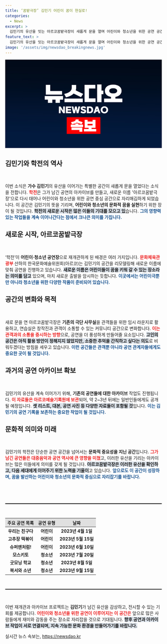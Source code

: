 ```yaml
---
title: ‘꿈밭극장’ 김민기 어린이 꿈이 현실로!
categories:
  - News
excerpt: >
  김민기의 유산을 잇는 아르코꿈밭극장이 새롭게 문을 열며 어린이와 청소년을 위한 공연 공간으로 거듭납니다. 폐관된 학전의 기억을 아카이브로 남기고, 문화적 꿈이 자라는 이곳에서 모두의 이야기가 시작됩니다!
feature_text: >
  김민기의 유산을 잇는 아르코꿈밭극장이 새롭게 문을 열며 어린이와 청소년을 위한 공연 공간으로 거듭납니다. 폐관된 학전의 기억을 아카이브로 남기고, 문화적 꿈이 자라는 이곳에서 모두의 이야기가 시작됩니다!
image: '/assets/img/newsdao_breakingnews.jpg'
---
```


<p><img src="/assets/img/newsdao_breakingnews.jpg" alt="implanttips 속보" /></p>

<h2 data-ke-size="size26">김민기와 학전의 역사</h2>

<p data-ke-size="size16">&nbsp;</p>

<p>이번 소식은 <strong>가수 김민기</strong>의 유산을 이어가는 특별한 공간이 새롭게 문을 열었다는 소식을 전합니다. <b><span style="color: #ee2323;">학전</span></b>은 그가 남긴 공연의 아카이브를 만들고, 새로운 이름 '아르코꿈밭극장'으로 다시 태어나 어린이와 청소년을 위한 공연 중심 공간으로 자리매김하게 되었습니다. 이 공간은 김민기의 뜻을 기리며, <strong>어린이와 청소년의 문화적 꿈을 실현</strong>하기 위한 장이 될 것입니다. <b><span style="background-color: #21538527;">학전의 새로운 시작은 많은 이들의 기대를 모으고 있</span></b>습니다. <b><span style="color: #1a5490;">그의 영향력 있는 작업들을 계속 이어나간다는 점에서 크나큰 의미를 가집니다.</span></b></p>

<h2 data-ke-size="size26">새로운 시작, 아르코꿈밭극장</h2>

<p data-ke-size="size16">&nbsp;</p>

<p>‘학전’이 <strong>어린이·청소년 공연장</strong>으로 재개관하게 된 배경은 여러 가지입니다. <b><span style="color: #ee2323;">문화체육관광부</span></b> 산하의 한국문화예술위원회(아르코)는 김민기의 공간을 리모델링해 새로운 이름에 맞춰 공연을 진행하고 있습니다. <b><span style="background-color: #21538527;">새로운 이름은 어린이들이 꿈을 키워 갈 수 있는 장소라는 의미를 담고</span></b> 있으며, 마치 새로운 출발을 암시하는 듯합니다. <b><span style="color: #1a5490;">이곳에서는 어린이극뿐만 아니라 청소년을 위한 다양한 작품이 준비되어 있습니다.</span></b></p>

<h2 data-ke-size="size26">공간의 변화와 목적</h2>

<p data-ke-size="size16">&nbsp;</p>

<p>새로 문을 연 아르코꿈밭극장은 <strong>기존의 극단 사무실</strong>을 관객들을 위한 임시 라운지로 활용하고, 연습실은 창작진과 관객이 소통할 수 있는 커뮤니티 공간으로 변화합니다. <b><span style="color: #ee2323;">이는 관객과의 소통을 중시하는 방향</span></b>으로, 공연을 더 풍성하게 만들어줄 요소입니다. <b><span style="background-color: #21538527;">고인의 공간은 아직 활용 방안이 정해지지 않았지만, 소중한 추억을 간직하고 싶다는 의도</span></b>로 비워두겠다는 방침을 세우고 있습니다. <b><span style="color: #1a5490;">이런 공간들은 관객뿐 아니라 공연 관계자들에게도 중요한 곳이 될 것입니다.</span></b></p>

<h2 data-ke-size="size26">과거의 공연 아카이브 확보</h2>

<p data-ke-size="size16">&nbsp;</p>

<p>김민기의 유산을 계속 이어가기 위해, <strong>기존의 공연들에 대한 아카이브</strong> 작업도 진행됩니다. <b><span style="color: #ee2323;">이 자료들은 아르코예술기록원에 보관</span></b>되어, 약 2~3년 뒤에는 일반인들에게도 공개될 예정입니다. <b><span style="background-color: #21538527;">셋 리스트, 대본, 공연 사진 등 다양한 자료들이 포함될 것</span></b>입니다. <b><span style="color: #1a5490;">이는 김민기의 공연 기록을 보존하는 중요한 작업이 될 것입니다.</span></b> </p>

<h2 data-ke-size="size26">문화적 의미와 미래</h2>

<p data-ke-size="size16">&nbsp;</p>

<p>김민기의 학전은 단순한 공연 공간을 넘어서는 <strong>문화적 중요성을 지닌 공간</strong>입니다. <b><span style="color: #ee2323;">그가 남긴 공연들은 대중음악과 공연 역사에 큰 영향을 미쳤</span></b>고, 이러한 유산을 기리는 아카이브는 많은 이들에게 의미를 갖게 될 것입니다. <b><span style="background-color: #21538527;">아르코꿈밭극장은 이러한 유산을 확인하고, 다음 세대에게 이어주기 위한 노력을 기울이</span></b>고 있습니다. <b><span style="color: #1a5490;">앞으로도 이 공간이 성장하며, 꿈을 발산하는 어린이와 청소년의 문화적 중심으로 자리잡기를 바랍니다.</span></b></p>

<p data-ke-size="size16">&nbsp;</p>

<p><br>
<hr style="height:2px; border:none; background-color:#000;">
<br></p>

<table style="text-align: center; width: 100%;">
    <thead>
        <tr>
            <th style="background-color: #e0e0e0;">주요 공연 목록</th>
            <th style="background-color: #e0e0e0;">공연 유형</th>
            <th style="background-color: #e0e0e0;">날짜</th>
        </tr>
    </thead>
    <tbody>
        <tr>
            <td><b>우리는 친구다</b></td>
            <td><b>어린이</b></td>
            <td><b>2023년 4월 1일</b></td>
        </tr>
        <tr>
            <td><b>고추장 떡볶이</b></td>
            <td><b>어린이</b></td>
            <td><b>2023년 5월 15일</b></td>
        </tr>
        <tr>
            <td><b>슈퍼맨처럼!</b></td>
            <td><b>어린이</b></td>
            <td><b>2023년 6월 10일</b></td>
        </tr>
        <tr>
            <td><b>모스키토</b></td>
            <td><b>청소년</b></td>
            <td><b>2023년 7월 20일</b></td>
        </tr>
        <tr>
            <td><b>굿모닝 학교</b></td>
            <td><b>청소년</b></td>
            <td><b>2023년 8월 5일</b></td>
        </tr>
        <tr>
            <td><b>복서와 소년</b></td>
            <td><b>청소년</b></td>
            <td><b>2023년 9월 15일</b></td>
        </tr>
    </tbody>
</table>

<p><br>
<hr style="height:2px; border:none; background-color:#000;">
<br> </p>

<p>이번 재개관과 아카이브 프로젝트는 <strong>김민기</strong>가 남긴 유산을 감상하고, 전시할 수 있는 기회를 제공합니다. <b><span style="color: #ee2323;">어린이와 청소년을 위한 공연이 이루어지는 이 공간은</span></b> 앞으로 많은 사람들에게 재미와 감동을 주는 장소로 자리잡을 것으로 기대됩니다. <b><span style="background-color: #21538527;">향후 공연과 아카이브 작업이 서로 연결되며, 지속 가능한 문화 환경을 만들어가기를 바랍니다.</span></b></p>
실시간 뉴스 속보는, <a href="https://newsdao.kr" rel="dofollow">https://newsdao.kr</a>


